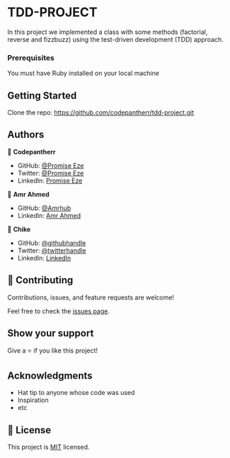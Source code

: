 # TDD-PROJECT

In this project we implemented a class with some methods (factorial, reverse and fizzbuzz) using the test-driven development (TDD) approach.

### Prerequisites
You must have Ruby installed on your local machine


## Getting Started

Clone the repo: https://github.com/codepantherr/tdd-project.git


## Authors

👤 **Codepantherr**

- GitHub: [@Promise Eze](https://github.com/codepantherr)
- Twitter: [@Promise Eze](https://twitter.com/codepantherr)
- LinkedIn: [Promise Eze](https://linkedin.com/in/promise-eze)


👤 **Amr Ahmed**

- GitHub: [@Amrhub](https://github.com/Amrhub/)
- LinkedIn: [Amr Ahmed](https://www.linkedin.com/in/amr-ahmed-655420191/)

👤 **Chike**

- GitHub: [@githubhandle](https://github.com/githubhandle)
- Twitter: [@twitterhandle](https://twitter.com/twitterhandle)
- LinkedIn: [LinkedIn](https://linkedin.com/in/linkedinhandle)

## 🤝 Contributing

Contributions, issues, and feature requests are welcome!

Feel free to check the [issues page](../../issues/).

## Show your support

Give a ⭐️ if you like this project!

## Acknowledgments

- Hat tip to anyone whose code was used
- Inspiration
- etc

## 📝 License

This project is [MIT](./MIT.md) licensed.
